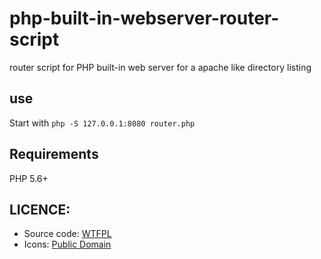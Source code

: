 # php-built-in-webserver-router-script

router script for PHP built-in web server for a apache like directory listing

## use

Start with `php -S 127.0.0.1:8080 router.php`

## Requirements

PHP 5.6+

## LICENCE:

- Source code: [WTFPL](LICENSE)
- Icons: [Public Domain](ICONS.LICENSE)

